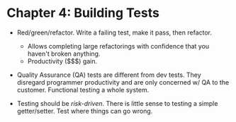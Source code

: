# Chapter 4: Building Tests

* Red/green/refactor. Write a failing test, make it pass, then refactor.
  * Allows completing large refactorings with confidence that you haven't broken anything.
  * Productivity ($$$) gain.

* Quality Assurance (QA) tests are different from dev tests. They disregard programmer productivity and are only concerned w/ QA to the customer. Functional testing a whole system. 

* Testing should be _risk-driven_. There is little sense to testing a simple getter/setter. Test where things can go wrong.


